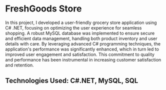 # FreshGoods Store
In this project, I developed a user-friendly grocery store application using C# .NET, focusing on optimizing the user experience for seamless shopping. A robust MySQL database was implemented to ensure secure and efficient data management, handling both product inventory and user details with care. By leveraging advanced C# programming techniques, the application's performance was significantly enhanced, which in turn led to improved user engagement and satisfaction. This commitment to quality and performance has been instrumental in increasing customer satisfaction and retention.

## Technologies Used: C#.NET, MySQL, SQL
